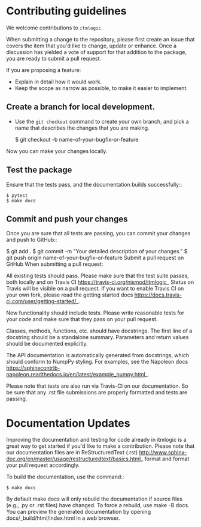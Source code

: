 Contributing guidelines
=======================

We welcome contributions to ``itmlogic``.

When submitting a change to the repository, please first create an issue that covers the item
that you'd like to change, update or enhance. Once a discussion has yielded a vote of support
for that addition to the package, you are ready to submit a pull request.

If you are proposing a feature:

- Explain in detail how it would work.
- Keep the scope as narrow as possible, to make it easier to implement.

Create a branch for local development.
--------------------------------------

- Use the ``git checkout`` command to create your own branch, and pick a name that describes
the changes that you are making.

    $ git checkout -b name-of-your-bugfix-or-feature

Now you can make your changes locally.

Test the package
----------------

Ensure that the tests pass, and the documentation builds successfully::

    $ pytest
    $ make docs

Commit and push your changes
----------------------------

Once you are sure that all tests are passing, you can commit your changes and push to GitHub::

$ git add .
$ git commit -m "Your detailed description of your changes."
$ git push origin name-of-your-bugfix-or-feature
Submit a pull request on GitHub
When submitting a pull request:

All existing tests should pass. Please make sure that the test suite passes, both locally
and on Travis CI <https://travis-ci.org/nismod/itmlogic>_ Status on Travis will be visible on a
pull request. If you want to enable Travis CI on your own fork, please read the getting
started docs <https://docs.travis-ci.com/user/getting-started/>_.

New functionality should include tests. Please write reasonable tests for your code and make
sure that they pass on your pull request.

Classes, methods, functions, etc. should have docstrings. The first line of a docstring
should be a standalone summary. Parameters and return values should be documented explicitly.

The API documentation is automatically generated from docstrings, which should conform to
NumpPy styling. For examples, see the Napoleon docs <https://sphinxcontrib-napoleon.readthedocs.io/en/latest/example_numpy.html>_.

Please note that tests are also run via Travis-CI on our documentation. So be sure that any
.rst file submissions are properly formatted and tests are passing.

Documentation Updates
=====================

Improving the documentation and testing for code already in itmlogic is a great way to get
started if you'd like to make a contribution. Please note that our documentation files are
in ReStructuredText (.rst) <http://www.sphinx-doc.org/en/master/usage/restructuredtext/basics.html>_
format and format your pull request accordingly.

To build the documentation, use the command::

    $ make docs

By default make docs will only rebuild the documentation if source files (e.g., .py or .rst
files) have changed. To force a rebuild, use make -B docs. You can preview the generated
documentation by opening docs/_build/html/index.html in a web browser.
